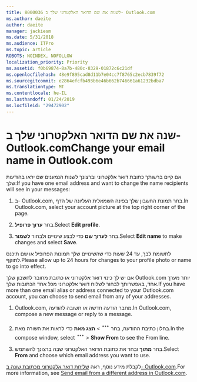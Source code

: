 ```yaml
---
title: 8000036 לשנות את שם הדואר האלקטרוני שלך ב- Outlook.com
ms.author: daeite
author: daeite
manager: jackiesm
ms.date: 5/31/2018
ms.audience: ITPro
ms.topic: article
ROBOTS: NOINDEX, NOFOLLOW
localization_priority: Priority
ms.assetid: f0b69874-8a7b-480c-8329-01872c6c21df
ms.openlocfilehash: 48e9f895cad8d11b7e04cc7f8765c2ecb7839f72
ms.sourcegitcommit: e2864efcfb493b6e46b662b746661a61232bdba7
ms.translationtype: MT
ms.contentlocale: he-IL
ms.lasthandoff: 01/24/2019
ms.locfileid: "29472902"
---
```

# <a name="change-your-email-name-in-outlookcom"></a><span data-ttu-id="86031-102">שנה את שם הדואר האלקטרוני שלך ב- Outlook.com</span><span class="sxs-lookup"><span data-stu-id="86031-102">Change your email name in Outlook.com</span></span>

<span data-ttu-id="86031-103">אם קיים ברשותך כתובת דואר אלקטרוני וברצונך לשנות הנמענים שם יראו בהודעות שלך:</span><span class="sxs-lookup"><span data-stu-id="86031-103">If you have one email address and want to change the name recipients will see in your messages:</span></span>
  
1. <span data-ttu-id="86031-104">ב- Outlook.com, בחר תמונת החשבון שלך בפינה השמאלית העליונה של הדף.</span><span class="sxs-lookup"><span data-stu-id="86031-104">In Outlook.com, select your account picture at the top right corner of the page.</span></span>
    
2. <span data-ttu-id="86031-105">בחר **ערוך פרופיל**.</span><span class="sxs-lookup"><span data-stu-id="86031-105">Select **Edit profile**.</span></span> 
    
3. <span data-ttu-id="86031-106">בחר **לערוך שם** כדי לבצע שינויים ולבחור **לשמור**.</span><span class="sxs-lookup"><span data-stu-id="86031-106">Select **Edit name** to make changes and select **Save**.</span></span> 
    
<span data-ttu-id="86031-107">לתשומת לבך, עד 24 שעות כדי שהשינויים שלך תמונות הפרופיל או שם תיכנס לתוקף.</span><span class="sxs-lookup"><span data-stu-id="86031-107">Please allow up to 24 hours for changes to your profile photo or name to go into effect.</span></span>
  
<span data-ttu-id="86031-108">אם יש לך כינוי דואר אלקטרוני או כתובת מחובר לחשבון שלך Outlook.com יותר מערך אחד, באפשרותך לבחור לשלוח דואר אלקטרוני מכל אחד הכתובות שלך.</span><span class="sxs-lookup"><span data-stu-id="86031-108">If you have more than one email alias or address connected to your Outlook.com account, you can choose to send email from any of your addresses.</span></span>
  
1. <span data-ttu-id="86031-109">Outlook.com, מחבר הודעה חדשה או תשובה להודעה.</span><span class="sxs-lookup"><span data-stu-id="86031-109">In Outlook.com, compose a new message or reply to a message.</span></span>
    
2. <span data-ttu-id="86031-p101">בחלון כתיבת ההודעה, בחר ![יותר סמל פעולות של קבוצה. ](media/b97ea7cd-eeb0-49c5-a564-7ca2d2e33909.png) \> **הצג מאת** כדי לראות את השורה מאת.</span><span class="sxs-lookup"><span data-stu-id="86031-p101">In the compose window, select ![The More group actions icon.](media/b97ea7cd-eeb0-49c5-a564-7ca2d2e33909.png) \> **Show From** to see the From line.</span></span> 
    
3. <span data-ttu-id="86031-112">בחר **מתוך** ובחר את כתובת הדואר האלקטרוני שבה ברצונך להשתמש.</span><span class="sxs-lookup"><span data-stu-id="86031-112">Select **From** and choose which email address you want to use.</span></span> 
    
<span data-ttu-id="86031-113">לקבלת מידע נוסף, ראה [שליחת דואר אלקטרוני מכתובת שונה ב- Outlook.com](https://go.microsoft.com/fwlink/p/?linkid=2001701&amp;clcid=0x409).</span><span class="sxs-lookup"><span data-stu-id="86031-113">For more information, see [Send email from a different address in Outlook.com](https://go.microsoft.com/fwlink/p/?linkid=2001701&amp;clcid=0x409).</span></span>
  


